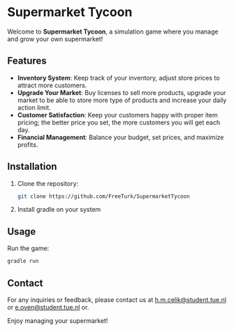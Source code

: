 # Supermarket Tycoon

Welcome to **Supermarket Tycoon**, a simulation game where you manage and grow your own supermarket!

## Features

- **Inventory System**: Keep track of your inventory, adjust store prices to attract more customers.
- **Upgrade Your Market**: Buy licenses to sell more products, upgrade your market to be able to store more type of products and increase your daily action limit.
- **Customer Satisfaction**: Keep your customers happy with proper item pricing; the better price you set, the more customers you will get each day.
- **Financial Management**: Balance your budget, set prices, and maximize profits.

## Installation

1. Clone the repository:
    ```sh
    git clone https://github.com/FreeTurk/SupermarketTycoon
    ```
2. Install gradle on your system

## Usage

Run the game:
```sh
gradle run
```

## Contact

For any inquiries or feedback, please contact us at [h.m.celik@student.tue.nl](mailto:h.m.celik@student.tue.nl) or [e.oven@student.tue.nl](mailto:e.oven@student.tue.nl) or.

Enjoy managing your supermarket!
